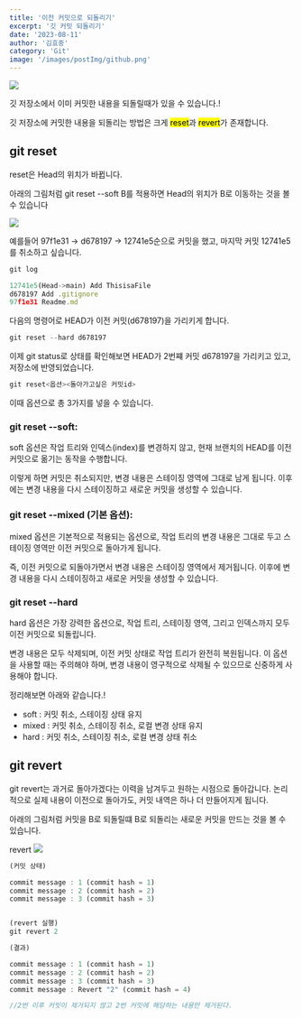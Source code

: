 ```yaml
---
title: '이전 커밋으로 되돌리기'
excerpt: '깃 커밋 되돌리기'
date: '2023-08-11'
author: '김효중'
category: 'Git'
image: '/images/postImg/github.png'
---
```


![](https://images.velog.io/images/wnduq8/post/56eb6bc9-3c95-4e67-8c09-270370639db2/image.png)

깃 저장소에서 이미 커밋한 내용을 되돌릴때가 있을 수 있습니다.!

깃 저장소에 커밋한 내용을 되돌리는 방법은 크게 <mark>reset</mark>과 <mark>revert</mark>가 존재합니다.

## git reset

reset은 Head의 위치가 바뀝니다. 

아래의 그림처럼 git reset --soft B를 적용하면 Head의 위치가 B로 이동하는 것을 볼 수 있습니다

![](https://tecadmin.net/wp-content/uploads/2023/05/git-reset-soft.png)

예를들어 97f1e31 -> d678197 -> 12741e5순으로 커밋을 했고, 마지막 커밋 12741e5를 취소하고 싶습니다.

```js
git log

12741e5(Head->main) Add ThisisaFile
d678197 Add .gitignore
97f1e31 Readme.md
```

다음의 명령어로 HEAD가 이전 커밋(d678197)을 가리키게 합니다.

```js
git reset --hard d678197
```

이제 git status로 상태를 확인해보면 HEAD가 2번쨰 커밋 d678197을 가리키고 있고, 저장소에 반영되었습니다.

```js
git reset<옵션><돌아가고싶은 커밋id>
```
이때 옵션으로 총 3가지를 넣을 수 있습니다.

### git reset --soft:

soft 옵션은 작업 트리와 인덱스(index)를 변경하지 않고, 현재 브랜치의 HEAD를 이전 커밋으로 옮기는 동작을 수행합니다. 

이렇게 하면 커밋은 취소되지만, 변경 내용은 스테이징 영역에 그대로 남게 됩니다. 이후에는 변경 내용을 다시 스테이징하고 새로운 커밋을 생성할 수 있습니다.

### git reset --mixed (기본 옵션):

mixed 옵션은 기본적으로 적용되는 옵션으로, 작업 트리의 변경 내용은 그대로 두고 스테이징 영역만 이전 커밋으로 돌아가게 됩니다. 

즉, 이전 커밋으로 되돌아가면서 변경 내용은 스테이징 영역에서 제거됩니다. 이후에 변경 내용을 다시 스테이징하고 새로운 커밋을 생성할 수 있습니다.

### git reset --hard

hard 옵션은 가장 강력한 옵션으로, 작업 트리, 스테이징 영역, 그리고 인덱스까지 모두 이전 커밋으로 되돌립니다. 

변경 내용은 모두 삭제되며, 이전 커밋 상태로 작업 트리가 완전히 복원됩니다. 이 옵션을 사용할 때는 주의해야 하며, 변경 내용이 영구적으로 삭제될 수 있으므로 신중하게 사용해야 합니다.

정리해보면 아래와 같습니다.!

- soft : 커밋 취소, 스테이징 상태 유지
- mixed : 커밋 취소, 스테이징 취소, 로컬 변경 상태 유지
- hard : 커밋 취소, 스테이징 취소, 로컬 변경 상태 취소


## git revert

git revert는 과거로 돌아가겠다는 이력을 남겨두고 원하는 시점으로 돌아갑니다. 논리적으로 실제 내용이 이전으로 돌아가도, 커밋 내역은 하나 더 만들어지게 됩니다.

아래의 그림처럼 커밋을 B로 되돌릴떄 B로 되돌리는 새로운 커밋을 만드는 것을 볼 수 있습니다. 

revert
![](https://www.becomebetterprogrammer.com/wp-content/uploads/2021/12/Git-Revert.png?ezimgfmt=rs:352x220/rscb2/ngcb2/notWebP)


```js
(커밋 상태)

commit message : 1 (commit hash = 1)
commit message : 2 (commit hash = 2)
commit message : 3 (commit hash = 3)


(revert 실행)
git revert 2

(결과)

commit message : 1 (commit hash = 1)
commit message : 2 (commit hash = 2)
commit message : 3 (commit hash = 3)
commit message : Revert "2" (commit hash = 4)

//2번 이후 커밋이 제거되지 않고 2번 커밋에 해당하는 내용만 제거된다.
```